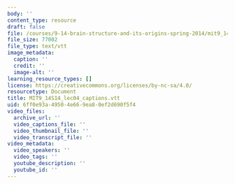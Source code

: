 ```yaml
---
body: ''
content_type: resource
draft: false
file: /courses/9-14-brain-structure-and-its-origins-spring-2014/mit9_14s14_lec04_captions.vtt
file_size: 77002
file_type: text/vtt
image_metadata:
  caption: ''
  credit: ''
  image-alt: ''
learning_resource_types: []
license: https://creativecommons.org/licenses/by-nc-sa/4.0/
resourcetype: Document
title: MIT9_14S14_lec04_captions.vtt
uid: 6ff0e93a-4950-4e66-9ea8-0ef2d690f5f4
video_files:
  archive_url: ''
  video_captions_file: ''
  video_thumbnail_file: ''
  video_transcript_file: ''
video_metadata:
  video_speakers: ''
  video_tags: ''
  youtube_description: ''
  youtube_id: ''
---
```

